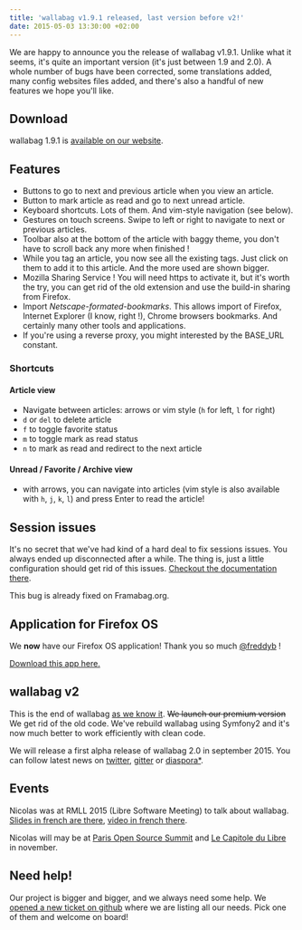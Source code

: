 ```yaml
---
title: 'wallabag v1.9.1 released, last version before v2!'
date: 2015-05-03 13:30:00 +02:00
---
```


We are happy to announce you the release of wallabag v1.9.1. Unlike what it seems, it's quite an important version (it's just between 1.9 and 2.0). A whole number of bugs have been corrected, some translations added, many config websites files added, and there's also a handful of new features we hope you'll like.

## Download

wallabag 1.9.1 is [available on our website](https://www.wallabag.org/pages/download-wallabag.html).

## Features
* Buttons to go to next and previous article when you view an article.
* Button to mark article as read and go to next unread article.
* Keyboard shortcuts. Lots of them. And vim-style navigation (see below).
* Gestures on touch screens. Swipe to left or right to navigate to next or previous articles.
* Toolbar also at the bottom of the article with baggy theme, you don't have to scroll back any more when finished !
* While you tag an article, you now see all the existing tags. Just click on them to add it to this article. And the more used are shown bigger.
* Mozilla Sharing Service ! You will need https to activate it, but it's worth the try, you can get rid of the old extension and use the build-in sharing from Firefox.
* Import *Netscape-formated-bookmarks*. This allows import of Firefox, Internet Explorer (I know, right !), Chrome browsers bookmarks. And certainly many other tools and applications.
* If you're using a reverse proxy, you might interested by the BASE_URL constant.

### Shortcuts

#### Article view
* Navigate between articles: arrows or vim style (`h` for left, `l` for right)
* `d` or `del` to delete article
* `f` to toggle favorite status
* `m` to toggle mark as read status
* `n` to mark as read and redirect to the next article

#### Unread / Favorite / Archive view
* with arrows, you can navigate into articles (vim style is also available with `h`, `j`, `k`, `l`) and press Enter to read the article!

## Session issues
It's no secret that we've had kind of a hard deal to fix sessions issues. You always ended up disconnected after a while. The thing is, just a little configuration should get rid of this issues. [Checkout the documentation there](http://doc.wallabag.org/en/Administrator/sessions.html).

This bug is already fixed on Framabag.org.

## Application for Firefox OS

We **now** have our Firefox OS application! Thank you so much [@freddyb](https://github.com/freddyb) !

[Download this app here.](https://github.com/wallabag/wallabag-fxos)

## wallabag v2

This is the end of wallabag [as we know it](https://www.youtube.com/watch?v=Z0GFRcFm-aY). ~~We launch our premium version~~ We get rid of the old code. We've rebuild wallabag using Symfony2 and it's now much better to work efficiently with clean code.

We will release a first alpha release of wallabag 2.0 in september 2015. You can follow latest news on [twitter](https://twitter.com/wallabagapp), [gitter](https://gitter.im/wallabag/wallabag#initial) or [diaspora*](https://framasphere.org/u/wallabag).

## Events

Nicolas was at RMLL 2015 (Libre Software Meeting) to talk about wallabag. [Slides in french are there](fr.slideshare.net/nicosomb/effectuez-votre-veille-en-toute-liberte-rmll-2015-beauvais), [video in french there](http://videos-cdn.rmll.info/videos2015/ubicast/amphi-bunuel-effectuez-votre-veille-en-t_2891/).

Nicolas will may be at [Paris Open Source Summit](http://www.opensourcesummit.paris/) and [Le Capitole du Libre](https://2015.capitoledulibre.org/) in november.

## Need help!

Our project is bigger and bigger, and we always need some help. We [opened a new ticket on github](https://github.com/wallabag/wallabag/issues/1254) where we are listing all our needs. Pick one of them and welcome on board!